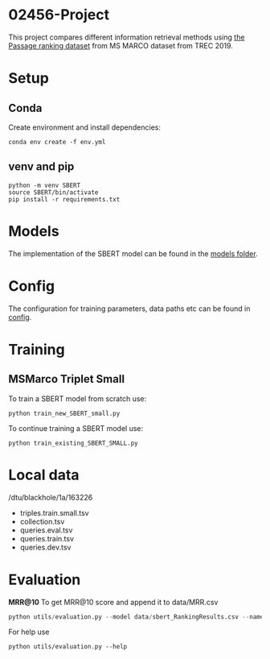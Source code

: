 # 02456-Project
This project compares different information retrieval methods using [the Passage ranking dataset](https://microsoft.github.io/msmarco/TREC-Deep-Learning-2019#passage-ranking-dataset) from MS MARCO dataset from TREC 2019.


# Setup
## Conda
Create environment and install dependencies:
```
conda env create -f env.yml
```

## venv and pip
```
python -m venv SBERT
source SBERT/bin/activate
pip install -r requirements.txt
```

# Models
The implementation of the SBERT model can be found in the [models folder](models).

# Config
The configuration for training parameters, data paths etc can be found in [config](utils/config.py).

# Training
## MSMarco Triplet Small
To train a SBERT model from scratch use:
```
python train_new_SBERT_small.py
```

To continue training a SBERT model use:
```
python train_existing_SBERT_SMALL.py
```

# Local data
/dtu/blackhole/1a/163226
- triples.train.small.tsv
- collection.tsv
- queries.eval.tsv
- queries.train.tsv
- queries.dev.tsv

# Evaluation
**MRR@10**
To get MRR@10 score and append it to data/MRR.csv
```py
python utils/evaluation.py --model data/sbert_RankingResults.csv --name SBERT_1epoch 
```
For help use
```
python utils/evaluation.py --help
```